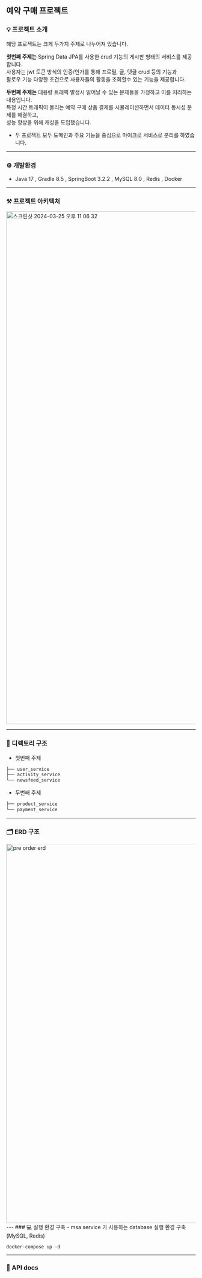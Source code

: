 ## 예약 구매 프로젝트
### 💡 프로젝트 소개
해당 프로젝트는 크게 두가지 주제로 나누어져 있습니다. 

**첫번째 주제는** Spring Data JPA를 사용한 crud 기능의 게시판 형태의 서비스를 제공합니다.  
사용자는 jwt 토큰 방식의 인증/인가를 통해 프로필, 글, 댓글 crud 등의 기능과  
팔로우 기능 다앙한 조건으로 사용자들의 활동을 조회할수 있는 기능을 제공합니다.

**두번째 주제는** 대용량 트래픽 발생시 일어날 수 있는 문제들을 가정하고 이를 처리하는 내용입니다.  
특정 시간 트래픽이 몰리는 예약 구매 상품 결제를 시뮬레이션하면서 데이터 동시성 문제를 해결하고,  
성능 향상을 위해 캐싱을 도입했습니다.

- 두 프로젝트 모두 도메인과 주요 기능을 중심으로 마이크로 서비스로 분리를 하였습니다.  

---
### ⚙️ 개발환경
- Java 17 , Gradle 8.5 , SpringBoot 3.2.2 , MySQL 8.0 , Redis , Docker

---
### ⚒️ 프로젝트 아키텍처
<img width="1360" alt="스크린샷 2024-03-25 오후 11 06 32" src="https://github.com/preorder-shop/pre-order-system/assets/74480236/c4085efb-fc08-4e7a-8f7f-e542dbaf0f1d">

---

### 📁 디렉토리 구조
- 첫번째 주제
```bash
├── user_service
├── activity_service
└── newsfeed_service
```
- 두번째 주제
```bash
├── product_service
└── payment_service
```

---
### 🗂️ ERD 구조

<img width="1006" alt="pre order erd" src="https://github.com/preorder-shop/pre-order-system/assets/74480236/803a37f7-6987-4d60-ac4e-059fbe4af12a">
---
### 💻 실행 환경 구축
-  msa service 가 사용하는 database 실행 환경 구축 (MySQL, Redis)


    docker-compose up -d

---

### 📜 API docs



